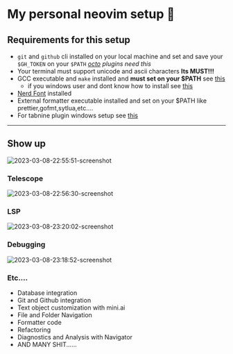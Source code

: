 # My personal neovim setup 🤡

## Requirements for this setup 
- `git` and `github` cli installed on your local machine and set and save your `$GH_TOKEN` on your `$PATH` _[octo](https://github.com/pwntester/octo.nvim) plugins need this_
- Your terminal must support unicode and ascii characters **Its MUST!!!**
- GCC executable and `make` installed and **must set on your $PATH** see [this](https://code.visualstudio.com/docs/cpp/config-mingw)
    - if you windows user and dont know how to install see [this](https://www.mingw-w64.org)
- [Nerd Font](https://github.com/ryanoasis/nerd-fonts) installed 
- External formatter executable installed and set on your $PATH like prettier,gofmt,sytlua,etc.... 
- For tabnine plugin windows setup see [this](https://github.com/tzachar/cmp-tabnine)

---

## Show up
![2023-03-08-22:55:51-screenshot](https://user-images.githubusercontent.com/88357663/223770055-e182a376-a7ef-4b57-a698-4363f780704f.png)

### Telescope
![2023-03-08-22:56:30-screenshot](https://user-images.githubusercontent.com/88357663/223770014-a84fb24b-8f24-41e9-9f32-a7e011391e36.png)

### LSP
![2023-03-08-23:20:02-screenshot](https://user-images.githubusercontent.com/88357663/223769870-05435978-3007-40e8-839b-cbeb7eb72303.png)

### Debugging
![2023-03-08-23:18:52-screenshot](https://user-images.githubusercontent.com/88357663/223769975-d2f7288a-6f39-436a-a286-10a991a77db2.png)

### Etc....
- Database integration
- Git and Github integration
- Text object customization with mini.ai
- File and Folder Navigation
- Formatter code
- Refactoring
- Diagnostics and Analysis with Navigator
- AND MANY SHIT......

